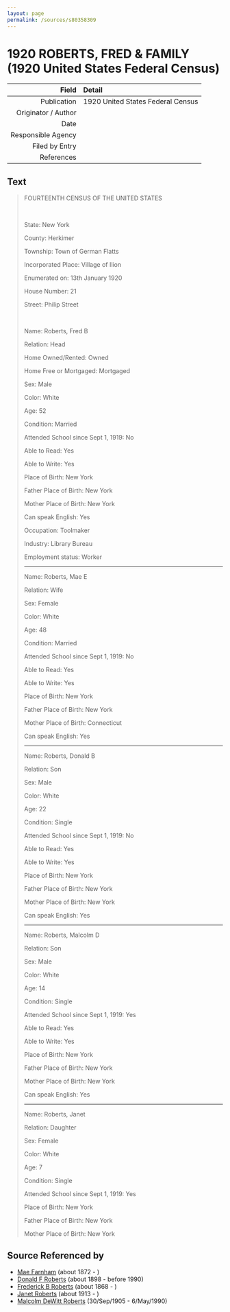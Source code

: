 ```yaml
---
layout: page
permalink: /sources/s80358309
---
```


# 1920 ROBERTS, FRED & FAMILY (1920 United States Federal Census)

Field | Detail
---:|:---
Publication | 1920 United States Federal Census
Originator / Author | 
Date | 
Responsible Agency | 
Filed by Entry | 
References | 

## Text

> FOURTEENTH CENSUS OF THE UNITED STATES
>
> <br/>
>
> State: New York
>
> County: Herkimer
>
> Township: Town of German Flatts
>
> Incorporated Place: Village of Ilion
>
> Enumerated on: 13th January 1920
>
> House Number: 21
>
> Street: Philip Street
>
> <br/>
>
> Name: Roberts, Fred B
>
> Relation: Head
>
> Home Owned/Rented: Owned
>
> Home Free or Mortgaged: Mortgaged
>
> Sex: Male
>
> Color: White
>
> Age: 52
>
> Condition: Married
>
> Attended School since Sept 1, 1919: No
>
> Able to Read: Yes
>
> Able to Write: Yes
>
> Place of Birth: New York
>
> Father Place of Birth: New York
>
> Mother Place of Birth: New York
>
> Can speak English: Yes
>
> Occupation: Toolmaker
>
> Industry: Library Bureau
>
> Employment status: Worker
>
> ---
>
> Name: Roberts, Mae E
>
> Relation: Wife
>
> Sex: Female
>
> Color: White
>
> Age: 48
>
> Condition: Married
>
> Attended School since Sept 1, 1919: No
>
> Able to Read: Yes
>
> Able to Write: Yes
>
> Place of Birth: New York
>
> Father Place of Birth: New York
>
> Mother Place of Birth: Connecticut
>
> Can speak English: Yes
>
> ---
>
> Name: Roberts, Donald B
>
> Relation: Son
>
> Sex: Male
>
> Color: White
>
> Age: 22
>
> Condition: Single
>
> Attended School since Sept 1, 1919: No
>
> Able to Read: Yes
>
> Able to Write: Yes
>
> Place of Birth: New York
>
> Father Place of Birth: New York
>
> Mother Place of Birth: New York
>
> Can speak English: Yes
>
> ---
>
> Name: Roberts, Malcolm D
>
> Relation: Son
>
> Sex: Male
>
> Color: White
>
> Age: 14
>
> Condition: Single
>
> Attended School since Sept 1, 1919: Yes
>
> Able to Read: Yes
>
> Able to Write: Yes
>
> Place of Birth: New York
>
> Father Place of Birth: New York
>
> Mother Place of Birth: New York
>
> Can speak English: Yes
>
> ---
>
> Name: Roberts, Janet
>
> Relation: Daughter
>
> Sex: Female
>
> Color: White
>
> Age: 7
>
> Condition: Single
>
> Attended School since Sept 1, 1919: Yes
>
> Place of Birth: New York
>
> Father Place of Birth: New York
>
> Mother Place of Birth: New York
>

## Source Referenced by

* [Mae Farnham](../people/@53003230@-mae-farnham-b1872-d.md) (about 1872 - )
* [Donald F Roberts](../people/@38158777@-donald-f-roberts-b1898-d1990.md) (about 1898 - before 1990)
* [Frederick B Roberts](../people/@36552681@-frederick-b-roberts-b1868-d.md) (about 1868 - )
* [Janet Roberts](../people/@46105652@-janet-roberts-b1913-d.md) (about 1913 - )
* [Malcolm DeWitt Roberts](../people/@21721539@-malcolm-dewitt-roberts-b1905-9-30-d1990-5-6.md) (30/Sep/1905 - 6/May/1990)
